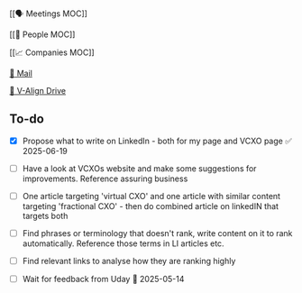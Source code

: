 [[🗣️ Meetings MOC]] 

[[👥 People MOC]] 

[[📈 Companies MOC]]

[📧 Mail](https://outlook.office.com/mail/)

[💾 V-Align Drive](https://wizzics-my.sharepoint.com/personal/dean_assuringbusiness_com/_layouts/15/onedrive.aspx?id=%2Fpersonal%2Fdean_assuringbusiness_com%2FDocuments%2FVCXO%2FClients%2FV-Align&ga=1)

## To-do

- [x] Propose what to write on LinkedIn - both for my page and VCXO page ✅ 2025-06-19
- [ ] Have a look at VCXOs website and make some suggestions for improvements. Reference assuring business
- [ ] One article targeting 'virtual CXO' and one article with similar content targeting 'fractional CXO' - then do combined article on linkedIN that targets both
- [ ] Find phrases or terminology that doesn't rank, write content on it to rank automatically. Reference those terms in LI articles etc.
- [ ] Find relevant links to analyse how they are ranking highly
- [ ] Wait for feedback from Uday 📅 2025-05-14



